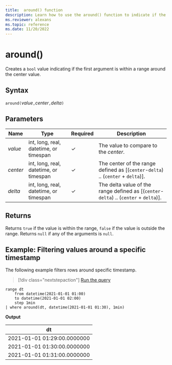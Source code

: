 ```yaml
---
title:  around() function
description: Learn how to use the around() function to indicate if the first argument is within a range around the center value.
ms.reviewer: alexans
ms.topic: reference
ms.date: 11/20/2022
---
```

# around()

Creates a `bool` value indicating if the first argument is within a range around the center value.

## Syntax

`around(`*value*`,`*center*`,`*delta*`)`

## Parameters

| Name | Type | Required | Description |
|--|--|--|--|
|*value*| int, long, real, datetime, or timespan | &check; | The value to compare to the *center*.|
| *center* | int, long, real, datetime, or timespan | &check; | The center of the range defined as [(`center`-`delta`) .. (`center` + `delta`)]. |
| *delta* | int, long, real, datetime, or timespan | &check; | The delta value of the range defined as [(`center`-`delta`) .. (`center` + `delta`)].|

## Returns

Returns `true` if the value is within the range, `false` if the value is outside the range.
Returns `null` if any of the arguments is `null`.

## Example: Filtering values around a specific timestamp

The following example filters rows around specific timestamp.

> [!div class="nextstepaction"]
> <a href="https://dataexplorer.azure.com/clusters/help/databases/Samples?query=H4sIAAAAAAAAAytKzEtPVUgpUeBSAIK0ovxchZTEktSSzNxUDSMDI0NdAxBSMDC0MjDQhCgqyceuxAihpLgktUDBMDczj6tGoTwjtShVIbEovzQvRSOlRAeX+cYGmjpgPZoA56xhi5QAAAA=" target="_blank">Run the query</a>

```kusto
range dt 
    from datetime(2021-01-01 01:00) 
    to datetime(2021-01-01 02:00) 
    step 1min
| where around(dt, datetime(2021-01-01 01:30), 1min)
```

**Output**

|dt|
|---|
|2021-01-01 01:29:00.0000000|
|2021-01-01 01:30:00.0000000|
|2021-01-01 01:31:00.0000000|
